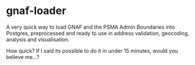 # gnaf-loader
A very quick way to load GNAF and the PSMA Admin Boundaries into Postgres, preprocessed and ready to use in address validation, geocoding, analysis and visualisation.

How quick? If I said its possible to do it in under 15 minutes, would you believe me...?
